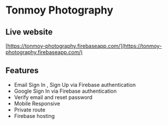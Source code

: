 # Tonmoy Photography

## Live website

[https://tonmoy-photography.firebaseapp.com/](https://tonmoy-photography.firebaseapp.com/)

## Features

- Email Sign In , Sign Up via Firebase authentication
- Google Sign In via Firebase authentication
- Verify email and reset password
- Mobile Responsive
- Private route
- Firebase hosting
